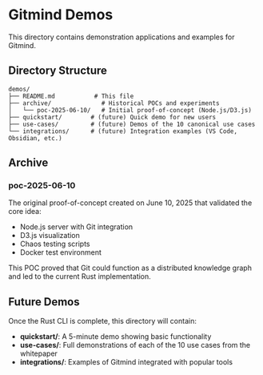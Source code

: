 # Gitmind Demos

This directory contains demonstration applications and examples for Gitmind.

## Directory Structure

```
demos/
├── README.md           # This file
├── archive/              # Historical POCs and experiments
│   └── poc-2025-06-10/   # Initial proof-of-concept (Node.js/D3.js)
├── quickstart/        # (future) Quick demo for new users
├── use-cases/         # (future) Demos of the 10 canonical use cases
└── integrations/      # (future) Integration examples (VS Code, Obsidian, etc.)
```

## Archive

### poc-2025-06-10
The original proof-of-concept created on June 10, 2025 that validated the core idea:
- Node.js server with Git integration
- D3.js visualization
- Chaos testing scripts
- Docker test environment

This POC proved that Git could function as a distributed knowledge graph and led to the current Rust implementation.

## Future Demos

Once the Rust CLI is complete, this directory will contain:
- **quickstart/**: A 5-minute demo showing basic functionality
- **use-cases/**: Full demonstrations of each of the 10 use cases from the whitepaper
- **integrations/**: Examples of Gitmind integrated with popular tools
